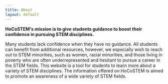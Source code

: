 ```yaml
---
title: About
layout: default
---
```


**HoCoSTEM's mission is to give students guidance to boost their confidence in pursuing STEM disciplines.**

Many students lack confidence when they have no guidance.  All students can benefit from additional resources, however, we especially wish to reach out to STEM minorities, such as women, racial minorities, and those living in poverty who are often underrepresented and hesitant to pursue a career in the STEM fields.  This website is a tool for students to learn more about a variety of STEM disciplines.  The information offered on HoCoSTEM is aimed to promote an awareness of a wide variety of STEM fields.

